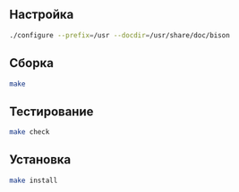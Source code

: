 <package-info :package="package" showsbu2></package-info>

<script>
		new Vue({
		el: '#main',
		data: { package: {} },
		mounted: function () {
				this.getPackage('bison');
		},
		methods: {
			getPackage: function(name) {
					getPackage(name)
					.then(response => this.package = response);
			},
		}
  })
</script>

## Настройка

```bash
./configure --prefix=/usr --docdir=/usr/share/doc/bison
```
## Сборка

```bash
make
```

## Тестирование

```bash
make check
```

## Установка

```bash
make install
```
